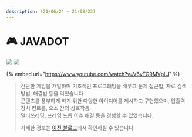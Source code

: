 ```yaml
---
description: (21/06/24 ~ 21/08/23)
---
```


# 🎮 JAVADOT

![](https://img.shields.io/badge/JAVA-007396?style=for-the-badge\&logo=java\&logoColor=white) ![](https://img.shields.io/badge/javafx-FF7800?style=for-the-badge\&logoColor=black)



{% embed url="https://www.youtube.com/watch?v=V6vTG9MVplU" %}

> 간단한 게임을 개발하며 기초적인 프로그래밍을 배우고 문제 접근법, 자료 검색 방법, 해결법 등을 익혔습니다\
> 콘텐츠를 풍부하게 하기 위한 다양한 아이디어를 제시하고 구현했으며, 입출력 장치 컨트롤, 요소 간의 상호작용, \
> 멀티쓰레딩, 프레임 드롭 이슈 해결 등을 경험할 수 있었습니다.
>
> &#x20;
>
> 자세한 정보는 [이전 블로그](https://coqoa.tistory.com/39)에서 확인하실 수 있습니다.

